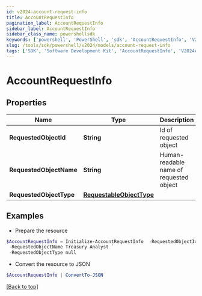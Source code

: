 ```yaml
---
id: v2024-account-request-info
title: AccountRequestInfo
pagination_label: AccountRequestInfo
sidebar_label: AccountRequestInfo
sidebar_class_name: powershellsdk
keywords: ['powershell', 'PowerShell', 'sdk', 'AccountRequestInfo', 'V2024AccountRequestInfo'] 
slug: /tools/sdk/powershell/v2024/models/account-request-info
tags: ['SDK', 'Software Development Kit', 'AccountRequestInfo', 'V2024AccountRequestInfo']
---
```



# AccountRequestInfo

## Properties

Name | Type | Description | Notes
------------ | ------------- | ------------- | -------------
**RequestedObjectId** | **String** | Id of requested object | [optional] 
**RequestedObjectName** | **String** | Human-readable name of requested object | [optional] 
**RequestedObjectType** | [**RequestableObjectType**](requestable-object-type) |  | [optional] 

## Examples

- Prepare the resource
```powershell
$AccountRequestInfo = Initialize-AccountRequestInfo  -RequestedObjectId 2c91808563ef85690164001c31140c0c `
 -RequestedObjectName Treasury Analyst `
 -RequestedObjectType null
```

- Convert the resource to JSON
```powershell
$AccountRequestInfo | ConvertTo-JSON
```


[[Back to top]](#) 


